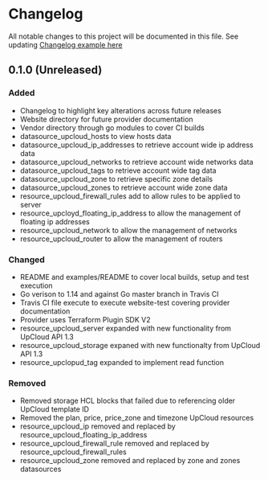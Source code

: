 # Changelog
All notable changes to this project will be documented in this file.
See updating [Changelog example here](https://keepachangelog.com/en/1.0.0/)

## 0.1.0 (Unreleased)

### Added
 - Changelog to highlight key alterations across future releases 
 - Website directory for future provider documentation
 - Vendor directory through go modules to cover CI builds
 - datasource_upcloud_hosts to view hosts data
 - datasource_upcloud_ip_addresses to retrieve account wide ip address data
 - datasource_upcloud_networks to retrieve account wide networks data
 - datasource_upcloud_tags to retrieve account wide tag data
 - datasource_upcloud_zone to retrieve specific zone details
 - datasource_upcloud_zones to retrieve account wide zone data
 - resource_upcloud_firewall_rules add to allow rules to be applied to server
 - resource_upcloyd_floating_ip_address to allow the management of floating ip addresses
 - resource_upcloud_network to allow the management of networks
 - resource_upcloud_router to allow the management of routers

### Changed
 - README and examples/README to cover local builds, setup and test execution
 - Go verison to 1.14 and against Go master branch in Travis CI
 - Travis CI file execute to execute website-test covering provider documentation
 - Provider uses Terraform Plugin SDK V2
 - resource_upcloud_server expanded with new functionality from UpCloud API 1.3
 - resource_upcloud_storage expaned with new functionalty from UpCloud API 1.3
 - resource_upclopud_tag expanded to implement read function
 
 
### Removed
 - Removed storage HCL blocks that failed due to referencing older UpCloud template ID
 - Removed the plan, price, price_zone and timezone UpCloud resources
 - resource_upcloud_ip removed and replaced by resource_upcloud_floating_ip_address
 - resource_upcloud_firewall_rule removed and replaced by resource_upcloud_firewall_rules
 - resource_upcloud_zone removed and replaced by zone and zones datasources